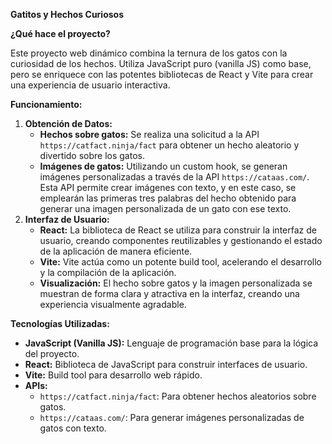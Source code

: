 **Gatitos y Hechos Curiosos**

**¿Qué hace el proyecto?**

Este proyecto web dinámico combina la ternura de los gatos con la curiosidad de los hechos. Utiliza JavaScript puro (vanilla JS) como base, pero se enriquece con las potentes bibliotecas de React y Vite para crear una experiencia de usuario interactiva.

**Funcionamiento:**

1. **Obtención de Datos:**
   * **Hechos sobre gatos:** Se realiza una solicitud a la API `https://catfact.ninja/fact` para obtener un hecho aleatorio y divertido sobre los gatos.
   * **Imágenes de gatos:** Utilizando un custom hook, se generan imágenes personalizadas a través de la API `https://cataas.com/`. Esta API permite crear imágenes con texto, y en este caso, se emplearán las primeras tres palabras del hecho obtenido para generar una imagen personalizada de un gato con ese texto.
2. **Interfaz de Usuario:**
   * **React:** La biblioteca de React se utiliza para construir la interfaz de usuario, creando componentes reutilizables y gestionando el estado de la aplicación de manera eficiente.
   * **Vite:** Vite actúa como un potente build tool, acelerando el desarrollo y la compilación de la aplicación.
   * **Visualización:** El hecho sobre gatos y la imagen personalizada se muestran de forma clara y atractiva en la interfaz, creando una experiencia visualmente agradable.

**Tecnologías Utilizadas:**

* **JavaScript (Vanilla JS):** Lenguaje de programación base para la lógica del proyecto.
* **React:** Biblioteca de JavaScript para construir interfaces de usuario.
* **Vite:** Build tool para desarrollo web rápido.
* **APIs:**
    * `https://catfact.ninja/fact`: Para obtener hechos aleatorios sobre gatos.
    * `https://cataas.com/`: Para generar imágenes personalizadas de gatos con texto.
